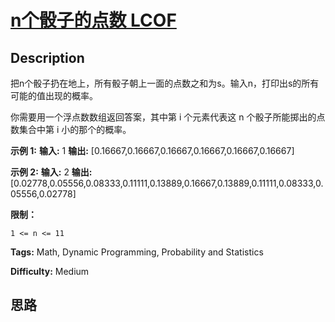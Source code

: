 # [n个骰子的点数  LCOF][title]

## Description

把n个骰子扔在地上，所有骰子朝上一面的点数之和为s。输入n，打印出s的所有可能的值出现的概率。



你需要用一个浮点数数组返回答案，其中第 i 个元素代表这 n 个骰子所能掷出的点数集合中第 i 小的那个的概率。



**示例 1:**
            **输入:** 1    **输出:** [0.16667,0.16667,0.16667,0.16667,0.16667,0.16667]    

**示例  2:**
            **输入:** 2    **输出:** [0.02778,0.05556,0.08333,0.11111,0.13889,0.16667,0.13889,0.11111,0.08333,0.05556,0.02778]



**限制：**

`1 <= n <= 11`


**Tags:** Math, Dynamic Programming, Probability and Statistics

**Difficulty:** Medium

## 思路

[title]: https://leetcode-cn.com/problems/nge-tou-zi-de-dian-shu-lcof
